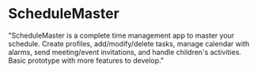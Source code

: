 # ScheduleMaster
"ScheduleMaster is a complete time management app to master your schedule. Create profiles, add/modify/delete tasks, manage calendar with alarms, send meeting/event invitations, and handle children's activities. Basic prototype with more features to develop."
